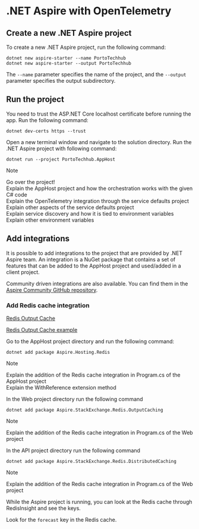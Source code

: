 # .NET Aspire with OpenTelemetry

## Create a new .NET Aspire project

To create a new .NET Aspire project, run the following command:

```
dotnet new aspire-starter --name PortoTechhub
dotnet new aspire-starter --output PortoTechhub
```

The `--name` parameter specifies the name of the project, and the `--output` parameter specifies the output subdirectory.

## Run the project

You need to trust the ASP.NET Core localhost certificate before running the app. Run the following command:

```
dotnet dev-certs https --trust
```

Open a new terminal window and navigate to the solution directory. Run the .NET Aspire project with following command:

```
dotnet run --project PortoTechhub.AppHost
```

> [!NOTE]
> Go over the project!  
> Explain the AppHost project and how the orchestration works with the given C# code  
> Explain the OpenTelemetry integration through the service defaults project  
> Explain other aspects of the service defaults project  
> Explain service discovery and how it is tied to environment variables  
> Explain other environment variables

## Add integrations

It is possible to add integrations to the project that are provided by .NET Aspire team.
An integration is a NuGet package that contains a set of features that can be added to the AppHost project and used/added in a client project.

Community driven integrations are also available. You can find them in the [Aspire Community GitHub repository](https://github.com/CommunityToolkit/Aspire).

### Add Redis cache integration

[Redis Output Cache](https://learn.microsoft.com/en-us/dotnet/aspire/caching/stackexchange-redis-output-caching-integration?tabs=dotnet-cli&pivots=redis)

[Redis Output Cache example](https://learn.microsoft.com/en-us/dotnet/aspire/caching/caching-integrations?tabs=dotnet-cli)

Go to the AppHost project directory and run the following command:

```
dotnet add package Aspire.Hosting.Redis
```

> [!NOTE]
> Explain the addition of the Redis cache integration in Program.cs of the AppHost project  
> Explain the WithReference extension method  

In the Web project directory run the following command

```
dotnet add package Aspire.StackExchange.Redis.OutputCaching
```

> [!NOTE]
> Explain the addition of the Redis cache integration in Program.cs of the Web project  

In the API project directory run the following command

```
dotnet add package Aspire.StackExchange.Redis.DistributedCaching
```

> [!NOTE]
> Explain the addition of the Redis cache integration in Program.cs of the Web project  

While the Aspire project is running, you can look at the Redis cache through RedisInsight and see the keys.

Look for the `forecast` key in the Redis cache.